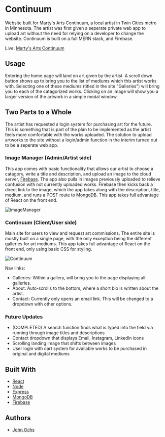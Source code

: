 # Continuum
Website built for Marty's Arts Continuum, a local artist in Twin Cities metro in Minnesota. The artist was first given a seperate private web app to upload art without the need for relying on a developer to change the website.
Continuum is built on a full MERN stack, and Firebase.

Live: [Marty's Arts Continuum](https://artscontinuum.herokuapp.com)

## Usage
Entering the home page will land on art given by the artist. A scroll down button shows up to bring you to the list of mediums which this artist works with. Selecting one of these mediums (titled in the site "Galleries") will bring you to each of the catagorized works. Clicking on an image will show you a larger version of the artwork in a simple modal window.

## Two Parts to a Whole
The artist has requested a login system for purchasing art for the future. This is something that is part of the plan to be implemented as the artist feels more comfortable with the works uploaded.
The solution to upload artworks to the site without a login/admin function in the interim turned out to be a seperate web app.

### Image Manager (Admin/Artist side)
This app comes with basic functionality that allows our artist to choose a catagory, write a title and description, and upload an image to the cloud server, [Firebase](https://firebase.google.com). The app also pulls in images previously uploaded to relieve confusion with not currently uploaded works. Firebase then kicks back a direct link to the image, which the app takes along with the description, title, medium, and runs a POST route to [MongoDB](https://www.mongodb.com/what-is-mongodb).
This app takes full advantage of React on the front end.

![imageManager](https://firebasestorage.googleapis.com/v0/b/continuum-image-base.appspot.com/o/misc%2FScreen%20Shot%202020-02-27%20at%201.42.07%20PM.png?alt=media&token=a1e0dc00-000c-49d3-8ad6-385195bed47c)

### Continuum (Client/User side)
Main site for users to view and request art commissions. The entire site is mostly built on a single page, with the only exception being the different galleries for art mediums. This app takes full advantage of React on the front end, only using basic CSS for styling.

![Continuum](https://firebasestorage.googleapis.com/v0/b/continuum-image-base.appspot.com/o/misc%2FScreen%20Shot%202020-02-27%20at%201.49.24%20PM.png?alt=media&token=5f5eac62-df60-452d-ad35-c63978a4e022)

Nav links:
* Galleries: Within a gallery, will bring you to the page displaying all galleries.
* About: Auto-scrolls to the bottom, where a short bio is written about the artist.
* Contact: Currently only opens an email link. This will be changed to a dropdown with other options.

### Future Updates
* (COMPLETED) A search function finds what is typed into the field via running through image titles and descriptions
* Contact dropdown that displays Email, Instagram, LinkedIn icons
* Scrolling landing image that shifts between images
* User login with cart system for available works to be purchased in original and digital mediums

## Built With
* [React](https://reactjs.org)
* [Node](https://nodejs.org/en/)
* [Express](https://expressjs.com)
* [MongoDB](https://www.mongodb.com/what-is-mongodb)
* [Firebase](https://firebase.google.com)

## Authors
* [John Ochs](https://github.com/BeardedBeauty)
